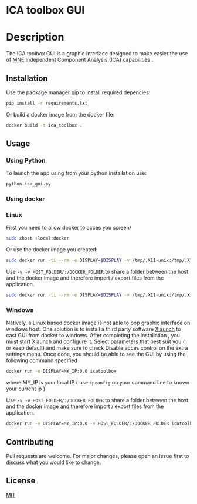 # ICA toolbox GUI

# Description

The  ICA toolbox GUI is a graphic interface designed to make easier the use of [MNE](https://martinos.org/mne/stable/index.html) Independent Component Analysis (ICA) capabilities .

## Installation

Use the package manager [pip](https://pip.pypa.io/en/stable/) to install required depencies:

```bash
pip install -r requirements.txt
```
Or  build a docker image from the docker file:

```bash
docker build -t ica_toolbox .
```

## Usage

### Using Python
To launch the app using from your python installation use:
```bash
python ica_gui.py
```
### Using docker

### Linux
First you need to allow docker to acces you screen/
```bash
sudo xhost +local:docker
```

Or use the docker image you created:
```bash
sudo docker run -ti --rm -e DISPLAY=$DISPLAY -v /tmp/.X11-unix:/tmp/.X11-unix icatoolbox
```
Use  ``` -v -v HOST_FOLDER/:/DOCKER_FOLDER ``` to share a folder between the host and the docker image and therefore import / export files from the application.
```bash
sudo docker run -ti --rm -e DISPLAY=$DISPLAY -v /tmp/.X11-unix:/tmp/.X11-unix -v HOST_FOLDER/:/DOCKER_FOLDER icatoolbox
```

### Windows

Natively, a Linux based docker image is not able to pop graphic interface on windows host.
One solution is to install a third party software [Xlaunch](http://www.straightrunning.com/XmingNotes/)  to cast GUI from docker to windows.   After completing the installation , you must start Xlaunch and configure it. Select parameters that best suit you ( or keep default) and make sure to check Disable acces control on the extra settings menu.
Once done, you should be able to see the GUI by using the following command specified
```bash
docker run -e DISPLAY=MY_IP:0.0 icatoolbox
```
where MY_IP is your local IP ( use ```ipconfig``` on your command line to known your current ip )

Use  ``` -v -v HOST_FOLDER/:/DOCKER_FOLDER ``` to share a folder between the host and the docker image and therefore import / export files from the application.
```bash
docker run -e DISPLAY=MY_IP:0.0 -v HOST_FOLDER/:/DOCKER_FOLDER icatoolbox
```

## Contributing
Pull requests are welcome. For major changes, please open an issue first to discuss what you would like to change.


## License
[MIT](https://choosealicense.com/licenses/mit/)

